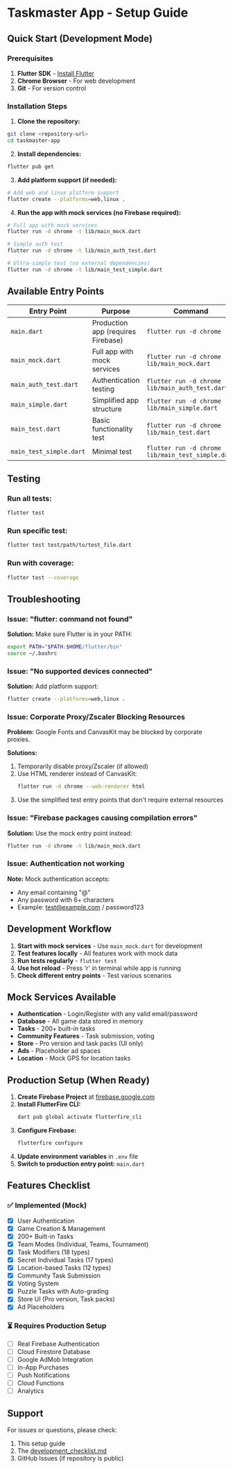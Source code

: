 # Taskmaster App - Setup Guide

## Quick Start (Development Mode)

### Prerequisites
1. **Flutter SDK** - [Install Flutter](https://flutter.dev/docs/get-started/install)
2. **Chrome Browser** - For web development
3. **Git** - For version control

### Installation Steps

1. **Clone the repository:**
```bash
git clone <repository-url>
cd taskmaster-app
```

2. **Install dependencies:**
```bash
flutter pub get
```

3. **Add platform support (if needed):**
```bash
# Add web and linux platform support
flutter create --platforms=web,linux .
```

4. **Run the app with mock services (no Firebase required):**
```bash
# Full app with mock services
flutter run -d chrome -t lib/main_mock.dart

# Simple auth test
flutter run -d chrome -t lib/main_auth_test.dart

# Ultra-simple test (no external dependencies)
flutter run -d chrome -t lib/main_test_simple.dart
```

## Available Entry Points

| Entry Point | Purpose | Command |
|------------|---------|---------|
| `main.dart` | Production app (requires Firebase) | `flutter run -d chrome` |
| `main_mock.dart` | Full app with mock services | `flutter run -d chrome -t lib/main_mock.dart` |
| `main_auth_test.dart` | Authentication testing | `flutter run -d chrome -t lib/main_auth_test.dart` |
| `main_simple.dart` | Simplified app structure | `flutter run -d chrome -t lib/main_simple.dart` |
| `main_test.dart` | Basic functionality test | `flutter run -d chrome -t lib/main_test.dart` |
| `main_test_simple.dart` | Minimal test | `flutter run -d chrome -t lib/main_test_simple.dart` |

## Testing

### Run all tests:
```bash
flutter test
```

### Run specific test:
```bash
flutter test test/path/to/test_file.dart
```

### Run with coverage:
```bash
flutter test --coverage
```

## Troubleshooting

### Issue: "flutter: command not found"
**Solution:** Make sure Flutter is in your PATH:
```bash
export PATH="$PATH:$HOME/flutter/bin"
source ~/.bashrc
```

### Issue: "No supported devices connected"
**Solution:** Add platform support:
```bash
flutter create --platforms=web,linux .
```

### Issue: Corporate Proxy/Zscaler Blocking Resources
**Problem:** Google Fonts and CanvasKit may be blocked by corporate proxies.

**Solutions:**
1. Temporarily disable proxy/Zscaler (if allowed)
2. Use HTML renderer instead of CanvasKit:
   ```bash
   flutter run -d chrome --web-renderer html
   ```
3. Use the simplified test entry points that don't require external resources

### Issue: "Firebase packages causing compilation errors"
**Solution:** Use the mock entry point instead:
```bash
flutter run -d chrome -t lib/main_mock.dart
```

### Issue: Authentication not working
**Note:** Mock authentication accepts:
- Any email containing "@"
- Any password with 6+ characters
- Example: test@example.com / password123

## Development Workflow

1. **Start with mock services** - Use `main_mock.dart` for development
2. **Test features locally** - All features work with mock data
3. **Run tests regularly** - `flutter test`
4. **Use hot reload** - Press 'r' in terminal while app is running
5. **Check different entry points** - Test various scenarios

## Mock Services Available

- **Authentication** - Login/Register with any valid email/password
- **Database** - All game data stored in memory
- **Tasks** - 200+ built-in tasks
- **Community Features** - Task submission, voting
- **Store** - Pro version and task packs (UI only)
- **Ads** - Placeholder ad spaces
- **Location** - Mock GPS for location tasks

## Production Setup (When Ready)

1. **Create Firebase Project** at [firebase.google.com](https://firebase.google.com)
2. **Install FlutterFire CLI:**
   ```bash
   dart pub global activate flutterfire_cli
   ```
3. **Configure Firebase:**
   ```bash
   flutterfire configure
   ```
4. **Update environment variables** in `.env` file
5. **Switch to production entry point:** `main.dart`

## Features Checklist

### ✅ Implemented (Mock)
- [x] User Authentication
- [x] Game Creation & Management
- [x] 200+ Built-in Tasks
- [x] Team Modes (Individual, Teams, Tournament)
- [x] Task Modifiers (18 types)
- [x] Secret Individual Tasks (17 types)
- [x] Location-based Tasks (12 types)
- [x] Community Task Submission
- [x] Voting System
- [x] Puzzle Tasks with Auto-grading
- [x] Store UI (Pro version, Task packs)
- [x] Ad Placeholders

### ⏳ Requires Production Setup
- [ ] Real Firebase Authentication
- [ ] Cloud Firestore Database
- [ ] Google AdMob Integration
- [ ] In-App Purchases
- [ ] Push Notifications
- [ ] Cloud Functions
- [ ] Analytics

## Support

For issues or questions, please check:
1. This setup guide
2. The [development_checklist.md](development_checklist.md)
3. GitHub Issues (if repository is public)